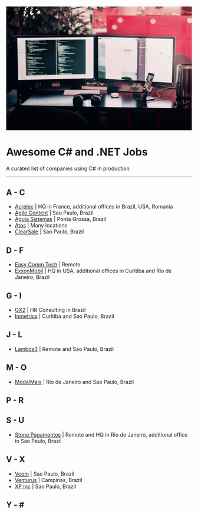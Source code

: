 ![](./computer.jpg)

# Awesome C# and .NET Jobs
A curated list of companies using C# in production

---

## A - C
* [Acrelec](https://acrelec.com/careers/) | HQ in France, additional offices in Brazil, USA, Romania
* [Agile Content](https://www.agilecontent.com/) | Sao Paulo, Brazil
* [Aguia Sistemas](https://aguiasistemas.com/contato/) | Ponta Grossa, Brazil
* [Atos](https://www.linkedin.com/company/atos/jobs/) | Many locations
* [ClearSale](https://www.linkedin.com/company/clearsale/jobs/) | Sao Paulo, Brazil

## D - F
* [Easy Comm Tech](https://www.easycomtec.com/trabalhe-conosco) | Remote
* [ExxonMobil](https://corporate.exxonmobil.com/Company/Careers/Information-Technology-career-path) | HQ in USA, additional offices in Curitiba and Rio de Janeiro, Brazil

## G - I
* [GX2](http://www.gx2.com.br/) | HR Consulting in Brazil
* [Inmetrics](https://www.linkedin.com/company/inmetricsstrongresults/jobs/) | Curitiba and Sao Paulo, Brazil

## J - L
* [Lambda3](https://lambda3.recruiterbox.com/) | Remote and Sao Paulo, Brazil

## M - O
* [ModalMais](https://jobs.kenoby.com/modalmais) | Rio de Janeiro and Sao Paulo, Brazil

## P - R

## S - U
* [Stone Pagamentos](https://jornada.stone.com.br/) | Remote and HQ in Rio de Janeiro, additional office in Sao Paulo, Brazil

## V - X
* [Vcom](https://www.vcomti.com.br/) | Sao Paulo, Brazil
* [Venturus](https://www.venturus.org.br/) | Campinas, Brazil
* [XP Inc](https://www.xpinc.com/carreiras/#/tecnologia) | Sao Paulo, Brazil

## Y - \#
